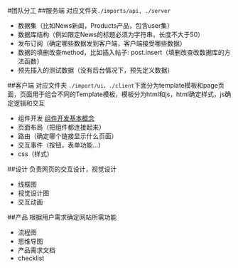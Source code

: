 #团队分工
##服务端
对应文件夹`./imports/api, ./server`
- 数据集（比如News新闻，Products产品，包含user集）
- 数据库结构（例如限定News的标题必须为字符串，长度不大于50）
- 发布订阅（确定哪些数据发到客户端，客户端接受哪些数据）
- 数据的填删改查method，比如插入帖子: post.insert（填删改查改数据库的方法函数）
- 预先插入的测试数据（没有后台情况下，预先定义数据）

##客户端
对应文件夹 `./import/ui，./client`下面分为template模板和page页面，页面用于组合不同的Template模板，模板分为html和js，html确定样式，js确定逻辑和交互
- 组件开发 [组件开发基本概念](https://github.com/fouber/blog/issues/10)
- 页面布局（把组件都连接起来）
- 路由（确定哪个链接显示什么页面）
- 交互事件（按钮，表单功能...）
- css（样式）

##设计
负责网页的交互设计，视觉设计
- 线框图
- 视觉设计图
- 交互动画

##产品
根据用户需求确定网站所需功能
- 流程图
- 思维导图
- 产品需求文档
- checklist
